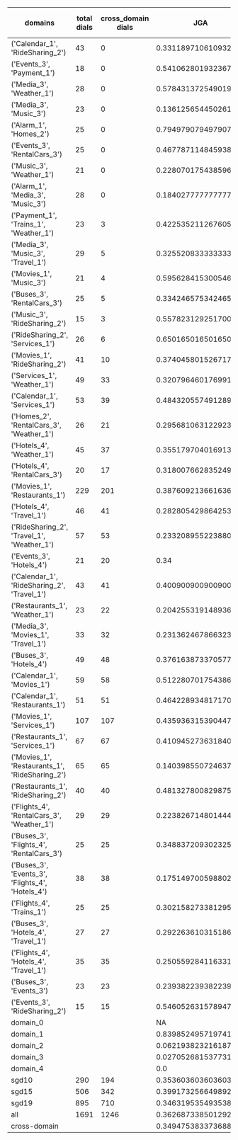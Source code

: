 | domains                                          |   total dials |   cross_domain dials | JGA                  | RSA                | TA                 | CDTA                  |   total turns |   cross-domain turns |
|--------------------------------------------------|---------------|----------------------|----------------------|--------------------|--------------------|-----------------------|---------------|----------------------|
| ('Calendar_1', 'RideSharing_2')                  |            43 |                    0 | 0.3311897106109325   | 0.6961988304093557 | 0.8327974276527331 | NA                    |           311 |                    0 |
| ('Events_3', 'Payment_1')                        |            18 |                    0 | 0.5410628019323671   | 0.8161402249341948 | 0.8067632850241546 | NA                    |           207 |                    0 |
| ('Media_3', 'Weather_1')                         |            28 |                    0 | 0.5784313725490197   | 0.7967589129892793 | 0.8676470588235294 | NA                    |           204 |                    0 |
| ('Media_3', 'Music_3')                           |            23 |                    0 | 0.13612565445026178  | 0.5244413407821227 | 0.6963350785340314 | NA                    |           191 |                    0 |
| ('Alarm_1', 'Homes_2')                           |            25 |                    0 | 0.7949790794979079   | 0.9633249791144536 | 0.9707112970711297 | NA                    |           239 |                    0 |
| ('Events_3', 'RentalCars_3')                     |            25 |                    0 | 0.4677871148459384   | 0.8264755424314251 | 0.8291316526610645 | NA                    |           357 |                    0 |
| ('Music_3', 'Weather_1')                         |            21 |                    0 | 0.22807017543859648  | 0.6016213847502192 | 0.7309941520467836 | NA                    |           171 |                    0 |
| ('Alarm_1', 'Media_3', 'Music_3')                |            28 |                    0 | 0.1840277777777778   | 0.59672581891683   | 0.7673611111111112 | NA                    |           288 |                    0 |
| ('Payment_1', 'Trains_1', 'Weather_1')           |            23 |                    3 | 0.4225352112676056   | 0.8268326743107446 | 0.8028169014084507 | 0.3333333333333333    |           355 |                    3 |
| ('Media_3', 'Music_3', 'Travel_1')               |            29 |                    5 | 0.3255208333333333   | 0.7484686143405487 | 0.8671875          | 0.2                   |           384 |                    5 |
| ('Movies_1', 'Music_3')                          |            21 |                    4 | 0.5956284153005464   | 0.8445197044334976 | 0.8852459016393442 | 0.5                   |           183 |                    4 |
| ('Buses_3', 'RentalCars_3')                      |            25 |                    5 | 0.33424657534246577  | 0.8767242986789727 | 0.8767123287671232 | 0.0                   |           365 |                    5 |
| ('Music_3', 'RideSharing_2')                     |            15 |                    3 | 0.5578231292517006   | 0.8738939547450183 | 0.9047619047619048 | 0.6666666666666666    |           147 |                    3 |
| ('RideSharing_2', 'Services_1')                  |            26 |                    6 | 0.6501650165016502   | 0.9278340748063938 | 0.9240924092409241 | 0.0                   |           303 |                    6 |
| ('Movies_1', 'RideSharing_2')                    |            41 |                   10 | 0.37404580152671757  | 0.7931398276156342 | 0.8447837150127226 | 0.0                   |           393 |                   10 |
| ('Services_1', 'Weather_1')                      |            49 |                   33 | 0.32079646017699115  | 0.671054102392131  | 0.7013274336283186 | 0.020833333333333332  |           452 |                   48 |
| ('Calendar_1', 'Services_1')                     |            53 |                   39 | 0.4843205574912892   | 0.8323056573056588 | 0.8327526132404182 | 0.10204081632653061   |           574 |                   49 |
| ('Homes_2', 'RentalCars_3', 'Weather_1')         |            26 |                   21 | 0.2956810631229236   | 0.79495658970659   | 0.7873754152823921 | 0.0                   |           301 |                   22 |
| ('Hotels_4', 'Weather_1')                        |            45 |                   37 | 0.35517970401691334  | 0.7299266581632663 | 0.7716701902748414 | 0.0                   |           473 |                   37 |
| ('Hotels_4', 'RentalCars_3')                     |            20 |                   17 | 0.31800766283524906  | 0.8165671343382187 | 0.8812260536398467 | 0.0                   |           261 |                   17 |
| ('Movies_1', 'Restaurants_1')                    |           229 |                  201 | 0.3876092136616362   | 0.798933958641686  | 0.7795869737887212 | 0.0                   |          2518 |                  269 |
| ('Hotels_4', 'Travel_1')                         |            46 |                   41 | 0.2828054298642534   | 0.7141913841076524 | 0.7828054298642534 | 0.0                   |           442 |                   41 |
| ('RideSharing_2', 'Travel_1', 'Weather_1')       |            57 |                   53 | 0.2332089552238806   | 0.72973815137003   | 0.792910447761194  | 0.05128205128205128   |           536 |                   78 |
| ('Events_3', 'Hotels_4')                         |            21 |                   20 | 0.34                 | 0.7479796457644559 | 0.756              | 0.0                   |           250 |                   20 |
| ('Calendar_1', 'RideSharing_2', 'Travel_1')      |            43 |                   41 | 0.4009009009009009   | 0.7568594104308395 | 0.8265765765765766 | 0.0                   |           444 |                   41 |
| ('Restaurants_1', 'Weather_1')                   |            23 |                   22 | 0.20425531914893616  | 0.8177842219508886 | 0.851063829787234  | 0.0                   |           235 |                   23 |
| ('Media_3', 'Movies_1', 'Travel_1')              |            33 |                   32 | 0.23136246786632392  | 0.7588735837388129 | 0.8200514138817481 | 0.0                   |           389 |                   32 |
| ('Buses_3', 'Hotels_4')                          |            49 |                   48 | 0.3761638733705773   | 0.8044971504530335 | 0.7802607076350093 | 0.0                   |           537 |                   48 |
| ('Calendar_1', 'Movies_1')                       |            59 |                   58 | 0.512280701754386    | 0.7996292102043497 | 0.7894736842105263 | 0.0                   |           570 |                   69 |
| ('Calendar_1', 'Restaurants_1')                  |            51 |                   51 | 0.4642289348171701   | 0.8483558529013067 | 0.7933227344992051 | 0.0                   |           629 |                   60 |
| ('Movies_1', 'Services_1')                       |           107 |                  107 | 0.4359363153904473   | 0.7999249822779242 | 0.7558756633813495 | 0.0                   |          1319 |                  198 |
| ('Restaurants_1', 'Services_1')                  |            67 |                   67 | 0.4109452736318408   | 0.8420273770582425 | 0.808955223880597  | 0.0                   |          1005 |                  132 |
| ('Movies_1', 'Restaurants_1', 'RideSharing_2')   |            65 |                   65 | 0.1403985507246377   | 0.7022582536274216 | 0.7418478260869565 | 0.028901734104046242  |          1104 |                  173 |
| ('Restaurants_1', 'RideSharing_2')               |            40 |                   40 | 0.48132780082987553  | 0.88015421103974   | 0.8713692946058091 | 0.0                   |           482 |                   40 |
| ('Flights_4', 'RentalCars_3', 'Weather_1')       |            29 |                   29 | 0.22382671480144403  | 0.7862224274908091 | 0.7364620938628159 | 0.0                   |           277 |                   56 |
| ('Buses_3', 'Flights_4', 'RentalCars_3')         |            25 |                   25 | 0.3488372093023256   | 0.8032352386514809 | 0.7840531561461794 | 0.0                   |           301 |                   47 |
| ('Buses_3', 'Events_3', 'Flights_4', 'Hotels_4') |            38 |                   38 | 0.1751497005988024   | 0.6445219651407156 | 0.6811377245508982 | 0.0                   |           668 |                  132 |
| ('Flights_4', 'Trains_1')                        |            25 |                   25 | 0.302158273381295    | 0.7768773881133425 | 0.8129496402877698 | 0.0                   |           278 |                   25 |
| ('Buses_3', 'Hotels_4', 'Travel_1')              |            27 |                   27 | 0.2922636103151863   | 0.7363551048818905 | 0.7048710601719198 | 0.0                   |           349 |                   54 |
| ('Flights_4', 'Hotels_4', 'Travel_1')            |            35 |                   35 | 0.2505592841163311   | 0.7381389362654006 | 0.7293064876957495 | 0.0                   |           447 |                   68 |
| ('Buses_3', 'Events_3')                          |            23 |                   23 | 0.23938223938223938  | 0.6979736092831329 | 0.7799227799227799 | 0.0                   |           259 |                   23 |
| ('Events_3', 'RideSharing_2')                    |            15 |                   15 | 0.5460526315789473   | 0.8502728174603171 | 0.8486842105263158 | 0.0                   |           152 |                   15 |
| domain_0                                         |               |                      | NA                   | NA                 | NA                 | NA                    |             0 |                    0 |
| domain_1                                         |               |                      | 0.8398524957197419   | 0.9276035760653445 | 0.9303305676280785 | NA                    |          7593 |                    0 |
| domain_2                                         |               |                      | 0.06219382321618743  | 0.6995569704667168 | 0.6913738019169329 | 0.009966777408637873  |          9390 |                 1505 |
| domain_3                                         |               |                      | 0.027052681537731372 | 0.6784493522335201 | 0.7688656858092074 | 0.02040816326530612   |          2107 |                  294 |
| domain_4                                         |               |                      | 0.0                  | 0.5426112432107199 | 0.6                | 0.0                   |           260 |                   54 |
| sgd10                                            |           290 |                  194 | 0.3536036036036036   | 0.747431670134716  | 0.7715572715572716 | 0.008264462809917356  |          3108 |                  242 |
| sgd15                                            |           506 |                  342 | 0.39917325664989217  | 0.7995839700619874 | 0.8256649892163911 | 0.02654867256637168   |          5564 |                  452 |
| sgd19                                            |           895 |                  710 | 0.3463195354935381   | 0.776065571990398  | 0.7810451395392396 | 0.0060396893874029335 |         10678 |                 1159 |
| all                                              |          1691 |                 1246 | 0.362687338501292    | 0.7782592701235052 | 0.7923514211886304 | 0.011332973556395036  |         19350 |                 1853 |
| cross-domain                                     |               |                      | 0.34947538337368844  | 0.7806275611757825 | 0.78060263653484   | 0.011332973556395036  |         14868 |                 1853 |
